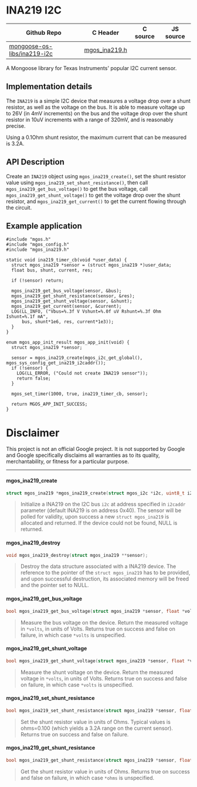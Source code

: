 # INA219 I2C
| Github Repo | C Header | C source  | JS source |
| ----------- | -------- | --------  | ----------------- |
| [mongoose-os-libs/ina219-i2c](https://github.com/mongoose-os-libs/ina219-i2c) | [mgos_ina219.h](https://github.com/mongoose-os-libs/ina219-i2c/blob/master/include/mgos_ina219.h) | &nbsp;  | &nbsp;         |



A Mongoose library for Texas Instruments' popular I2C current sensor.

## Implementation details

The `INA219` is a simple I2C device that measures a voltage drop over a
shunt resistor, as well as the voltage on the bus. It is able to measure
voltage up to 26V (in 4mV increments) on the bus and the voltage drop over
the shunt resistor in 10uV increments with a range of 320mV, and is
reasonably precise.

Using a 0.1Ohm shunt resistor, the maximum current that can be measured
is 3.2A.

## API Description

Create an `INA219` object using `mgos_ina219_create()`, set the shunt
resistor value using `mgos_ina219_set_shunt_resistance()`, then call
`mgos_ina219_get_bus_voltage()` to get the bus voltage, call 
`mgos_ina219_get_shunt_voltage()` to get the voltage drop over
the shunt resistor, and `mgos_ina219_get_current()` to get the current
flowing through the circuit.

## Example application

```
#include "mgos.h"
#include "mgos_config.h"
#include "mgos_ina219.h"

static void ina219_timer_cb(void *user_data) {
  struct mgos_ina219 *sensor = (struct mgos_ina219 *)user_data;
  float bus, shunt, current, res;

  if (!sensor) return;

  mgos_ina219_get_bus_voltage(sensor, &bus);
  mgos_ina219_get_shunt_resistance(sensor, &res);
  mgos_ina219_get_shunt_voltage(sensor, &shunt);
  mgos_ina219_get_current(sensor, &current);
  LOG(LL_INFO, ("Vbus=%.3f V Vshunt=%.0f uV Rshunt=%.3f Ohm Ishunt=%.1f mA",
      bus, shunt*1e6, res, current*1e3));
  }
}

enum mgos_app_init_result mgos_app_init(void) {
  struct mgos_ina219 *sensor;

  sensor = mgos_ina219_create(mgos_i2c_get_global(), mgos_sys_config_get_ina219_i2caddr());
  if (!sensor) {
    LOG(LL_ERROR, ("Could not create INA219 sensor"));
    return false;
  }

  mgos_set_timer(1000, true, ina219_timer_cb, sensor);

  return MGOS_APP_INIT_SUCCESS;
}
```

# Disclaimer

This project is not an official Google project. It is not supported by Google
and Google specifically disclaims all warranties as to its quality,
merchantability, or fitness for a particular purpose.


 ----- 
#### mgos_ina219_create

```c
struct mgos_ina219 *mgos_ina219_create(struct mgos_i2c *i2c, uint8_t i2caddr);
```
> 
> Initialize a INA219 on the I2C bus `i2c` at address specified in `i2caddr`
> parameter (default INA219 is on address 0x40). The sensor will be polled for
> validity, upon success a new `struct mgos_ina219` is allocated and
> returned. If the device could not be found, NULL is returned.
>  
#### mgos_ina219_destroy

```c
void mgos_ina219_destroy(struct mgos_ina219 **sensor);
```
> 
> Destroy the data structure associated with a INA219 device. The reference
> to the pointer of the `struct mgos_ina219` has to be provided, and upon
> successful destruction, its associated memory will be freed and the pointer
> set to NULL.
>  
#### mgos_ina219_get_bus_voltage

```c
bool mgos_ina219_get_bus_voltage(struct mgos_ina219 *sensor, float *volts);
```
>  Measure the bus voltage on the device. Return the measured voltage in `*volts`,
> in units of Volts.
> Returns true on success and false on failure, in which case `*volts` is unspecified.
>  
#### mgos_ina219_get_shunt_voltage

```c
bool mgos_ina219_get_shunt_voltage(struct mgos_ina219 *sensor, float *volts);
```
>  Measure the shunt voltage on the device. Return the measured voltage in `*volts`,
> in units of Volts.
> Returns true on success and false on failure, in which case `*volts` is unspecified.
>  
#### mgos_ina219_set_shunt_resistance

```c
bool mgos_ina219_set_shunt_resistance(struct mgos_ina219 *sensor, float ohms);
```
>  Set the shunt resistor value in units of Ohms.
> Typical values is ohms=0.100 (which yields a 3.2A range on the current sensor).
> Returns true on success and false on failure.
>  
#### mgos_ina219_get_shunt_resistance

```c
bool mgos_ina219_get_shunt_resistance(struct mgos_ina219 *sensor, float *ohms);
```
>  Get the shunt resistor value in units of Ohms.
> Returns true on success and false on failure, in which case `*ohms` is unspecified.
>  
